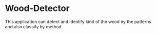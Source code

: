 # Wood-Detector
This application can detect and identify kind of the wood by the patterns and also classify by method
